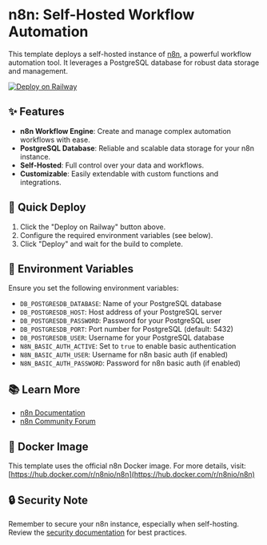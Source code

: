 # n8n: Self-Hosted Workflow Automation

This template deploys a self-hosted instance of [n8n]([https://n8n.io/](https://n8n.partnerlinks.io/chasestarnes)), a powerful workflow automation tool. It leverages a PostgreSQL database for robust data storage and management.

[![Deploy on Railway](https://railway.app/button.svg)](https://railway.app)

## ✨ Features

- **n8n Workflow Engine**: Create and manage complex automation workflows with ease.
- **PostgreSQL Database**: Reliable and scalable data storage for your n8n instance.
- **Self-Hosted**: Full control over your data and workflows.
- **Customizable**: Easily extendable with custom functions and integrations.

## 🚀 Quick Deploy

1. Click the "Deploy on Railway" button above.
2. Configure the required environment variables (see below).
3. Click "Deploy" and wait for the build to complete.

## 🔧 Environment Variables

Ensure you set the following environment variables:

- `DB_POSTGRESDB_DATABASE`: Name of your PostgreSQL database
- `DB_POSTGRESDB_HOST`: Host address of your PostgreSQL server
- `DB_POSTGRESDB_PASSWORD`: Password for your PostgreSQL user
- `DB_POSTGRESDB_PORT`: Port number for PostgreSQL (default: 5432)
- `DB_POSTGRESDB_USER`: Username for your PostgreSQL database
- `N8N_BASIC_AUTH_ACTIVE`: Set to `true` to enable basic authentication
- `N8N_BASIC_AUTH_USER`: Username for n8n basic auth (if enabled)
- `N8N_BASIC_AUTH_PASSWORD`: Password for n8n basic auth (if enabled)

## 📚 Learn More

- [n8n Documentation](https://docs.n8n.io/)
- [n8n Community Forum](https://community.n8n.io/)

## 🐳 Docker Image

This template uses the official n8n Docker image. For more details, visit:
[https://hub.docker.com/r/n8nio/n8n](https://hub.docker.com/r/n8nio/n8n)

## 🔒 Security Note

Remember to secure your n8n instance, especially when self-hosting. Review the [security documentation](https://docs.n8n.io/hosting/security/) for best practices.
